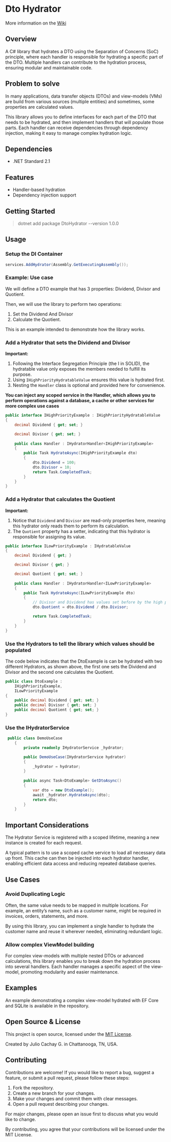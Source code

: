 # Dto Hydrator

More information on the [Wiki](https://github.com/juliocachaydev/dtoHydrator/wiki/1.-Home)

## Overview
A C# library that hydrates a DTO using the Separation of Concerns (SoC) principle,
where each handler is responsible for hydrating a specific part of the DTO. Multiple handlers
can contribute to the hydration process, ensuring modular and maintainable code.

## Problem to solve
In many applications, data transfer objects (DTOs) and view-models (VMs) are build from various sources (multiple entities) and sometimes, some properties are
calculated values.

This library allows you to define interfaces for each part of the DTO that needs to be hydrated, and then implement handlers that will populate those parts. Each
handler can receive dependencies through dependency injection, making it easy to manage complex hydration logic.

## Dependencies

- .NET Standard 2.1

## Features

- Handler-based hydration
- Dependency injection support

## Getting Started
> dotnet add package DtoHydrator --version 1.0.0

## Usage
### Setup the DI Container
```csharp
services.AddHydrator(Assembly.GetExecutingAssembly());
```

### Example: Use case

We will define a DTO example that has 3 properties: Dividend, Divisor and Quotient.

Then, we will use the library to perform two operations:
1. Set the Dividend And Divisor
2. Calculate the Quotient.

This is an example intended to demonstrate how the library works.

### Add a Hydrator that sets the Dividend and Divisor
**Important:**
1. Following the Interface Segregation Principle (the I in SOLID), the hydratable value only exposes the members needed to fulfill its purpose.
2. Using `IHighPriorityHydratableValue` ensures this value is hydrated first.
3. Nesting the `Handler` class is optional and provided here for convenience.

**You can inject any scoped service in the Handler, which allows you to perform operations against a database, a cache or other services for more complex use cases**

```csharp
public interface IHighPriorityExample : IHighPriorityHydratableValue
{
    decimal Dividend { get; set; }

    decimal Divisor { get; set; }
        
    public class Handler : IHydratorHandler<IHighPriorityExample>
    {
        public Task HydrateAsync(IHighPriorityExample dto)
        {
            dto.Dividend = 100;
            dto.Divisor = 10;
            return Task.CompletedTask;
        }
    }
}

```

### Add a Hydrator that calculates the Quotient
**Important:**
1. Notice that `Dividend` and `Divisor` are read-only properties here, meaning this hydrator only reads them to perform its calculation.
2. The `Quotient` property has a setter, indicating that this hydrator is responsible for assigning its value.

```csharp
public interface ILowPriorityExample : IHydratableValue
{
    decimal Dividend { get; }

    decimal Divisor { get; }

    decimal Quotient { get; set; }
        
    public class Handler : IHydratorHandler<ILowPriorityExample>
    {
        public Task HydrateAsync(ILowPriorityExample dto)
        {
            // Divisor and Dividend has values set before by the high priority handler: HighPriorityHydraterExample.Handler
            dto.Quotient = dto.Dividend / dto.Divisor;

            return Task.CompletedTask;
        }
    }
}
```

### Use the Hydrators to tell the library which values should be populated

The code below indicates that the DtoExample is can be hydrated with two different Hydrators, as shown above,
the first one sets the Dividend and Divisor and the second one calculates the Quotient.

```csharp
public class DtoExample : 
    IHighPriorityExample,
    ILowPriorityExample
{
    public decimal Dividend { get; set; }
    public decimal Divisor { get; set; }
    public decimal Quotient { get; set; }
}
```

### Use the IHydratorService
```csharp
 public class DemoUseCase
    {
        private readonly IHydratorService _hydrator;

        public DemoUseCase(IHydratorService hydrator)
        {
            _hydrator = hydrator;
        }
        
        public async Task<DtoExample> GetDtoAsync()
        {
            var dto = new DtoExample();
            await _hydrator.HydrateAsync(dto);
            return dto;
        }
    }

```


## Important Considerations
The Hydrator Service is registered with a scoped lifetime, meaning a new instance is created for each request.

A typical pattern is to use a scoped cache service to load all necessary data up front. This cache can then be injected into each hydrator
handler, enabling efficient data access and reducing repeated database queries.

## Use Cases

### Avoid Duplicating Logic
Often, the same value needs to be mapped in multiple locations. For example, an entity’s name, such as a customer name, might be required in invoices,
orders, statements, and more.

By using this library, you can implement a single handler to hydrate the customer name and reuse it wherever needed, eliminating redundant logic.

### Allow complex ViewModel building
For complex view-models with multiple nested DTOs or advanced calculations, this library enables you to break down the hydration process into several
handlers. Each handler manages a specific aspect of the view-model, promoting modularity and easier maintenance.

## Examples
An example demonstrating a complex view-model hydrated with EF Core and SQLite is available in the repository.

## Open Source & License

This project is open source, licensed under the [MIT License](LICENSE).

Created by Julio Cachay G. in Chattanooga, TN, USA.

## Contributing

Contributions are welcome! If you would like to report a bug, suggest a feature, or submit a pull request, please follow these steps:

1. Fork the repository.
2. Create a new branch for your changes.
3. Make your changes and commit them with clear messages.
4. Open a pull request describing your changes.

For major changes, please open an issue first to discuss what you would like to change.

By contributing, you agree that your contributions will be licensed under the MIT License.

